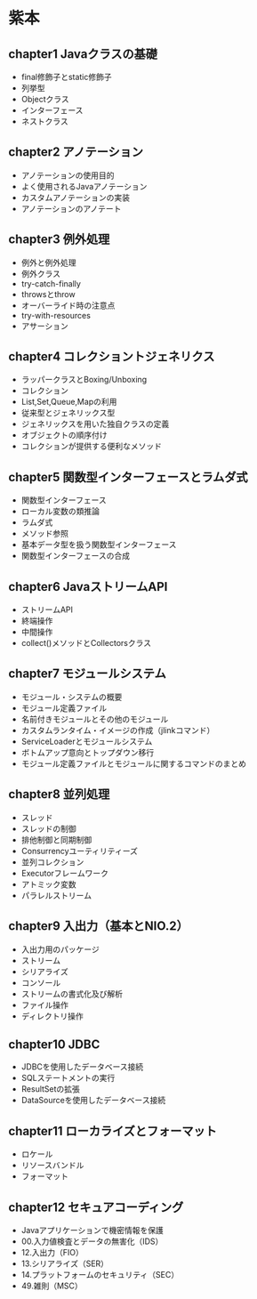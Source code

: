 # 紫本

## chapter1 Javaクラスの基礎
  - final修飾子とstatic修飾子
  - 列挙型
  - Objectクラス
  - インターフェース
  - ネストクラス

## chapter2 アノテーション
  - アノテーションの使用目的
  - よく使用されるJavaアノテーション
  - カスタムアノテーションの実装
  - アノテーションのアノテート


## chapter3 例外処理
  - 例外と例外処理
  - 例外クラス
  - try-catch-finally
  - throwsとthrow
  - オーバーライド時の注意点
  - try-with-resources
  - アサーション

## chapter4 コレクショントジェネリクス
  - ラッパークラスとBoxing/Unboxing
  - コレクション
  - List,Set,Queue,Mapの利用
  - 従来型とジェネリックス型
  - ジェネリックスを用いた独自クラスの定義
  - オブジェクトの順序付け
  - コレクションが提供する便利なメソッド

## chapter5 関数型インターフェースとラムダ式
  - 関数型インターフェース
  - ローカル変数の類推論
  - ラムダ式
  - メソッド参照
  - 基本データ型を扱う関数型インターフェース
  - 関数型インターフェースの合成

## chapter6 JavaストリームAPI
  - ストリームAPI
  - 終端操作
  - 中間操作
  - collect()メソッドとCollectorsクラス

## chapter7 モジュールシステム
  - モジュール・システムの概要
  - モジュール定義ファイル
  - 名前付きモジュールとその他のモジュール
  - カスタムランタイム・イメージの作成（jlinkコマンド）
  - ServiceLoaderとモジュールシステム
  - ボトムアップ意向とトップダウン移行
  - モジュール定義ファイルとモジュールに関するコマンドのまとめ

## chapter8 並列処理
  - スレッド
  - スレッドの制御
  - 排他制御と同期制御
  - Consurrencyユーティリティーズ
  - 並列コレクション
  - Executorフレームワーク
  - アトミック変数
  - パラレルストリーム
  

## chapter9 入出力（基本とNIO.2）
  - 入出力用のパッケージ
  - ストリーム
  - シリアライズ
  - コンソール
  - ストリームの書式化及び解析
  - ファイル操作
  - ディレクトリ操作

## chapter10 JDBC
  - JDBCを使用したデータベース接続
  - SQLステートメントの実行
  - ResultSetの拡張
  - DataSourceを使用したデータベース接続

## chapter11 ローカライズとフォーマット
  - ロケール
  - リソースバンドル
  - フォーマット

## chapter12 セキュアコーディング
  - Javaアプリケーションで機密情報を保護
  - 00.入力値検査とデータの無害化（IDS）
  - 12.入出力（FIO）
  - 13.シリアライズ（SER）
  - 14.プラットフォームのセキュリティ（SEC）
  - 49.雑則（MSC）
